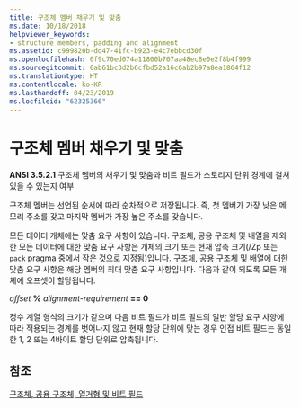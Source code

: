 ```yaml
---
title: 구조체 멤버 채우기 및 맞춤
ms.date: 10/18/2018
helpviewer_keywords:
- structure members, padding and alignment
ms.assetid: c999820b-dd47-41fc-b923-e4c7ebbcd30f
ms.openlocfilehash: 0f9c70ed074a11800b707aa48ec8e0e2f8b4f999
ms.sourcegitcommit: 0ab61bc3d2b6cfbd52a16c6ab2b97a8ea1864f12
ms.translationtype: HT
ms.contentlocale: ko-KR
ms.lasthandoff: 04/23/2019
ms.locfileid: "62325366"
---
```

# <a name="padding-and-alignment-of-structure-members"></a>구조체 멤버 채우기 및 맞춤

**ANSI 3.5.2.1** 구조체 멤버의 채우기 및 맞춤과 비트 필드가 스토리지 단위 경계에 걸쳐 있을 수 있는지 여부

구조체 멤버는 선언된 순서에 따라 순차적으로 저장됩니다. 즉, 첫 멤버가 가장 낮은 메모리 주소를 갖고 마지막 멤버가 가장 높은 주소를 갖습니다.

모든 데이터 개체에는 맞춤 요구 사항이 있습니다. 구조체, 공용 구조체 및 배열을 제외한 모든 데이터에 대한 맞춤 요구 사항은 개체의 크기 또는 현재 압축 크기(/Zp 또는 `pack` pragma 중에서 작은 것으로 지정됨)입니다. 구조체, 공용 구조체 및 배열에 대한 맞춤 요구 사항은 해당 멤버의 최대 맞춤 요구 사항입니다. 다음과 같이 되도록 모든 개체에 오프셋이 할당됩니다.

*offset* **%** *alignment-requirement* **== 0**

정수 계열 형식의 크기가 같으며 다음 비트 필드가 비트 필드의 일반 할당 요구 사항에 따라 적용되는 경계를 벗어나지 않고 현재 할당 단위에 맞는 경우 인접 비트 필드는 동일한 1, 2 또는 4바이트 할당 단위로 압축됩니다.

## <a name="see-also"></a>참조

[구조체, 공용 구조체, 열거형 및 비트 필드](../c-language/structures-unions-enumerations-and-bit-fields.md)
